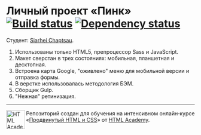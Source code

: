 # Личный проект «Пинк» [![Build status][travis-image]][travis-url] [![Dependency status][dependency-image]][dependency-url]

Студент: [Siarhei Chaptsau](https://assets.htmlacademy.ru/certificates/intensive/35/245963.pdf).


1. Использованы только HTML5, препроцессор Sass и JavaScript.
2. Макет сверстан в трех состояниях: мобильная, планшетная и десктопная.
3. Встроена карта Google, "оживлено" меню для мобильной версии и отправка формы.
4. В верстке использовалась методология БЭМ.
5. Сборщик Gulp.
6. "Нежная" ретинизация.

---

<a href="https://htmlacademy.ru/intensive/adaptive"><img align="left" width="50" height="50" alt="HTML Academy" src="https://up.htmlacademy.ru/static/img/intensive/adaptive/logo-for-github.svg"></a>

Репозиторий создан для обучения на интенсивном онлайн‑курсе «[Продвинутый HTML и CSS](https://htmlacademy.ru/intensive/adaptive)» от [HTML Academy](https://htmlacademy.ru).

[travis-image]: https://travis-ci.org/htmlacademy-adaptive/245963-pink.svg?branch=master
[travis-url]: https://travis-ci.org/htmlacademy-adaptive/245963-pink
[dependency-image]: https://david-dm.org/htmlacademy-adaptive/245963-pink/dev-status.svg?style=flat-square
[dependency-url]: https://david-dm.org/htmlacademy-adaptive/245963-pink?type=dev
